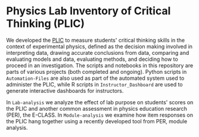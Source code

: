 # Physics Lab Inventory of Critical Thinking (PLIC)

We developed the [PLIC](https://journals.aps.org/prper/abstract/10.1103/PhysRevPhysEducRes.15.010135) to measure students' critical thinking skills in the context of experimental physics, defined as the decision making involved in interpreting data, drawing accurate conclusions from data, comparing and evaluating models and data, evaluating methods, and deciding how to proceed in an investigation. The scripts and notebooks in this repository are parts of various projects (both completed and ongoing). Python scripts in `Automation-Files` are also used as part of the automated system used to administer the PLIC, while R scripts in `Instructor_Dashboard` are used to generate interactive dashboards for instructors.

In `Lab-analysis` we analyze the effect of lab purpose on students' scores on the PLIC and another common assessment in physics education research (PER), the E-CLASS. In `Module-analysis` we examine how item responses on the PLIC hang together using a recently developed tool from PER, module analysis.
